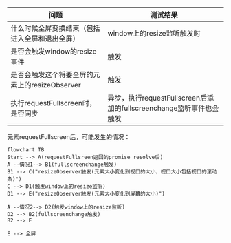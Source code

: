 | 问题                                           | 测试结果 |
| ---------------------------------------------- | -------- |
| 什么时候全屏变换结束（包括进入全屏和退出全屏）                           |   window上的resize监听触发时       |
| 是否会触发window的resize事件                   | 触发     |
| 是否会触发这个将要全屏的元素上的resizeObserver | 触发     |
| 执行requestFullscreen时，是否同步                                               |    异步，执行requestFullscreen后添加的fullscreenchange监听事件也会触发      |

元素requestFullscreen后，可能发生的情况：

```mermaid
flowchart TB
Start --> A(requestFullsreen返回的promise resolve后)
A --情况1--> B1(fullscreenchange触发)
B1 --> C("resizeObserver触发(元素大小变化到视口的大小，视口大小包括视口的滚动条)")
C --> D1(触发window上的resize监听)
D1 --> E("resizeObserver触发(元素大小变化到屏幕的大小)")

A --情况2--> D2(触发window上的resize监听)
D2 --> B2(fullscreenchange触发)
B2 --> E

E --> 全屏
```

